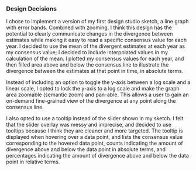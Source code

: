 ### Design Decisions ###

I chose to implement a version of my first design studio sketch, a line graph with error bands. Combined with zooming, I think this design has the potential to clearly communicate changes in the divergence between estimates while making it easy to read a specific consensus value for each year. I decided to use the mean of the divergent estimates at each year as my consensus value; I decided to include interpolated values in my calculation of the mean. I plotted my consensus values for each year, and then filled area above and below the consensus line to illustrate the divergence between the estimates at that point in time, in absolute terms.

Instead of including an option to toggle the y-axis between a log scale and a linear scale, I opted to lock the y-axis to a log scale and make the graph area zoomable (semantic zoom) and pan-able. This allows a user to gain an on-demand fine-grained view of the divergence at any point along the consensus line.

I also opted to use a tooltip instead of the slider shown in my sketch. I felt that the slider overlay was messy and imprecise, and decided to use tooltips because I think they are cleaner and more targeted. The tooltip is displayed when hovering over a data point, and lists the consensus value corresponding to the hovered data point, counts indicating the amount of divergence above and below the data point in absolute terms, and percentages indicating the amount of divergence above and below the data point in relative terms.
